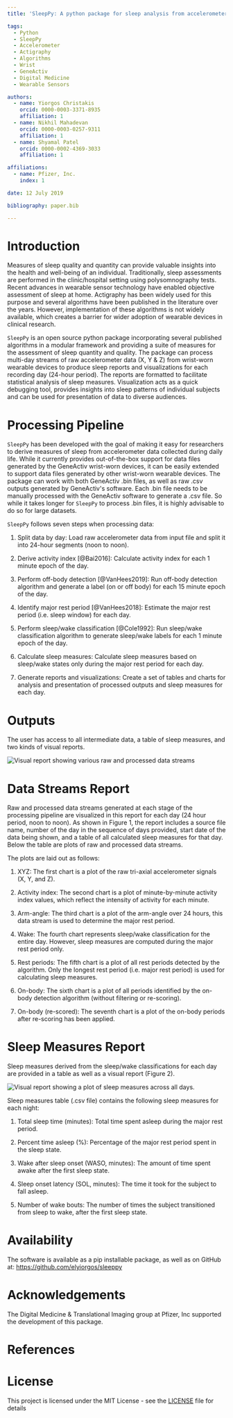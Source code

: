 ```yaml
---
title: 'SleepPy: A python package for sleep analysis from accelerometer data'

tags:
  - Python
  - SleepPy
  - Accelerometer
  - Actigraphy
  - Algorithms
  - Wrist
  - GeneActiv
  - Digital Medicine
  - Wearable Sensors

authors:
  - name: Yiorgos Christakis
    orcid: 0000-0003-3371-8935
    affiliation: 1
  - name: Nikhil Mahadevan
    orcid: 0000-0003-0257-9311
    affiliation: 1
  - name: Shyamal Patel
    orcid: 0000-0002-4369-3033
    affiliation: 1

affiliations:
  - name: Pfizer, Inc.
    index: 1

date: 12 July 2019

bibliography: paper.bib

---
```


# Introduction
Measures of sleep quality and quantity can provide valuable insights into the health and well-being of an individual. Traditionally, sleep assessments are performed in the clinic/hospital setting using polysomnography tests. Recent advances in wearable sensor technology have enabled objective assessment of sleep at home. Actigraphy has been widely used for this purpose and several algorithms have been published in the literature over the years. However, implementation of these algorithms is not widely available, which creates a barrier for wider adoption of wearable devices in clinical research.

``SleepPy`` is an open source python package incorporating several published algorithms in a modular framework and providing a suite of measures for the assessment of sleep quantity and quality. The package can process multi-day streams of raw accelerometer data (X, Y & Z) from wrist-worn wearable devices to produce sleep reports and visualizations for each recording day (24-hour period). The reports are formatted to facilitate statistical analysis of sleep measures. Visualization acts as a quick debugging tool, provides insights into sleep patterns of individual subjects and can be used for presentation of data to diverse audiences.

# Processing Pipeline
``SleepPy`` has been developed with the goal of making it easy for researchers to derive measures of sleep from accelerometer data collected during daily life. While it currently provides out-of-the-box support for data files generated by the GeneActiv wrist-worn devices, it can be easily extended to support data files generated by other wrist-worn wearable devices. The package can work with both GeneActiv .bin files, as well as raw .csv outputs generated by GeneActiv's software. Each .bin file needs to be manually processed with the GeneActiv software to generate a .csv file. So while it takes longer for ``SleepPy`` to process .bin files, it is highly advisable to do so for large datasets.

``SleepPy`` follows seven steps when processing data:

1.	Split data by day: Load raw accelerometer data from input file and split it into 24-hour segments (noon to noon).

2.	Derive activity index [@Bai2016]: Calculate activity index for each 1 minute epoch of the day.

3.	Perform off-body detection [@VanHees2019]: Run off-body detection algorithm and generate a label (on or off body) for each 15 minute epoch of the day.

4.	Identify major rest period [@VanHees2018]: Estimate the major rest period (i.e. sleep window) for each day.

5.	Perform sleep/wake classification [@Cole1992]: Run sleep/wake classification algorithm to generate sleep/wake labels for each 1 minute epoch of the day.

6.	Calculate sleep measures: Calculate sleep measures based on sleep/wake states only during the major rest period for each day.

7.	Generate reports and visualizations: Create a set of tables and charts for analysis and presentation of processed outputs and sleep measures for each day.

# Outputs
The user has access to all intermediate data, a table of sleep measures, and two kinds of visual reports.

![Visual report showing various raw and processed data streams](https://raw.githubusercontent.com/elyiorgos/sleeppy/master/sleeppy/demo/report_images/Visual_Results_Day_1.png)

# Data Streams Report
Raw and processed data streams generated at each stage of the processing pipeline are visualized in this report for each day (24 hour period, noon to noon). As shown in Figure 1, the report includes a source file name, number of the day in the sequence of days provided, start date of the data being shown, and a table of all calculated sleep measures for that day. Below the table are plots of raw and processed data streams.

The plots are laid out as follows:

1.	XYZ: The first chart is a plot of the raw tri-axial accelerometer signals (X, Y, and Z).

2.	Activity index: The second chart is a plot of minute-by-minute activity index values, which reflect the intensity of activity for each minute.

3.	Arm-angle: The third chart is a plot of the arm-angle over 24 hours, this data stream is used to determine the major rest period.

4.	Wake: The fourth chart represents sleep/wake classification for the entire day. However, sleep measures are computed during the major rest period only.

5.	Rest periods: The fifth chart is a plot of all rest periods detected by the algorithm. Only the longest rest period (i.e. major rest period) is used for calculating sleep measures.

6.	On-body: The sixth chart is a plot of all periods identified by the on-body detection algorithm (without filtering or re-scoring).

7.	On-body (re-scored): The seventh chart is a plot of the on-body periods after re-scoring has been applied.

# Sleep Measures Report
Sleep measures derived from the sleep/wake classifications for each day are provided in a table as well as a visual report (Figure 2).

![Visual report showing a plot of sleep measures across all days.](https://raw.githubusercontent.com/elyiorgos/sleeppy/master/sleeppy/demo/report_images/summary_example.png)

Sleep measures table (.csv file) contains the following sleep measures for each night:

1.	Total sleep time (minutes): Total time spent asleep during the major rest period.

2.	Percent time asleep (%): Percentage of the major rest period spent in the sleep state.

3.	Wake after sleep onset (WASO, minutes): The amount of time spent awake after the first sleep state.

4.	Sleep onset latency (SOL, minutes): The time it took for the subject to fall asleep.

5.	Number of wake bouts: The number of times the subject transitioned from sleep to wake, after the first sleep state.

# Availability
The software is available as a pip installable package, as well as on GitHub at: <https://github.com/elyiorgos/sleeppy>

# Acknowledgements
The Digital Medicine & Translational Imaging group at Pfizer, Inc supported the development of this package.

# References

# License
This project is licensed under the MIT License - see the [LICENSE](LICENSE.md) file for details

